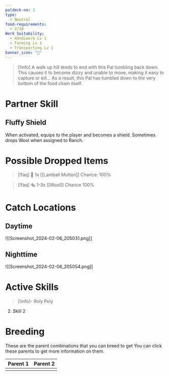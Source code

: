 ```yaml
---
paldeck-no: 1
type:
  - Neutral
food-requirements:
  - 2/10
Work Suitability:
  - Handiwork Lv 1
  - Farming Lv 1
  - Transporting Lv 1
banner_icon: "🐐"
---
```

> [!info] A walk up hill tends to end with this Pal tumbling back down. This causes it to become dizzy and unable to move, making it easy to capture or kill... As a result, this Pal has tumbled down to the very bottom of the food chain itself.

# Partner Skill
## Fluffy Shield
When activated, equips to the player and becomes a shield. Sometimes drops Wool when assigned to Ranch.

# Possible Dropped Items
> [!faq] 🍖 1x [[Lamball Mutton]]
> Chance: 100%

>[!faq] 🗞️ 1-3x [[Wool]]
>Chance 100%

# Catch Locations
## Daytime
![[Screenshot_2024-02-06_205031.png]]
## Nighttime
![[Screenshot_2024-02-06_205054.png]]

# Active Skills
> [!info]- Roly Poly
2. Skill 2
# Breeding
These are the parent combinations that you can breed to get 
You can click these parents to get more information on them.

| Parent 1 | Parent 2 |
| -------- | -------- |
|          |          |

